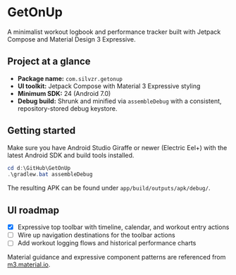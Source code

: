 # GetOnUp

A minimalist workout logbook and performance tracker built with Jetpack Compose and Material Design 3 Expressive.

## Project at a glance

- **Package name:** `com.silvzr.getonup`
- **UI toolkit:** Jetpack Compose with Material 3 Expressive styling
- **Minimum SDK:** 24 (Android 7.0)
- **Debug build:** Shrunk and minified via `assembleDebug` with a consistent, repository-stored debug keystore.

## Getting started

Make sure you have Android Studio Giraffe or newer (Electric Eel+) with the latest Android SDK and build tools installed.

```powershell
cd d:\GitHub\GetOnUp
.\gradlew.bat assembleDebug
```

The resulting APK can be found under `app/build/outputs/apk/debug/`.

## UI roadmap

- [x] Expressive top toolbar with timeline, calendar, and workout entry actions
- [ ] Wire up navigation destinations for the toolbar actions
- [ ] Add workout logging flows and historical performance charts

Material guidance and expressive component patterns are referenced from [m3.material.io](https://m3.material.io/components).

